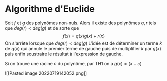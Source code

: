 # Algorithme d'Euclide
Soit $f$ et $g$ des polynômes non-nuls.
Alors il existe des polynômes $q,r$ tels que $deg(r) < deg(g)$ et de sorte que $$f(x)=q(x)g(x)+r(x)$$
On s'arrête lorsque que $deg(r) < deg(g)$
L'idée est de déterminer un terme $k$ de $q(x)$ qui annule le premier terme de gauche puis de multiplifier $k$ par $g(x)$ puis enfin soustraire le résultat à l'expression de gauche.

Si on trouve une racine $c$ du polynôme, par TH1 on a $g(x)=(x-c)$

![[Pasted image 20220719142052.png]]





